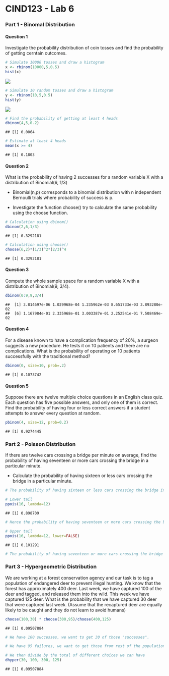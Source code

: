 CIND123 - Lab 6
================

### Part 1 - Binomal Distribution

#### Question 1

Investigate the probability distribution of coin tosses and find the probability of getting cerntain outcomes.

``` r
# Simulate 10000 tosses and draw a histogram
x <- rbinom(10000,5,0.5)
hist(x)
```

![](http://i.imgur.com/Tu0aFjk.png)

``` r
# Simulate 10 random tosses and draw a histogram
y <- rbinom(10,5,0.5)
hist(y)
```

![](http://i.imgur.com/TJ8Ecie.png)

``` r
# Find the probability of getting at least 4 heads
dbinom(4,5,0.2)
```

    ## [1] 0.0064

``` r
# Estimate at least 4 heads
mean(x >= 4)
```

    ## [1] 0.1803

#### Question 2

What is the probability of having 2 successes for a random variable X with a distribution of Binomial(6, 1/3)

-   Binomial(n,p) corresponds to a binomial distribution with n independent Bernoulli trials where probability of success is p.

-   Investigate the function choose() try to calculate the same probability using the choose function.

``` r
# Calculation using dbinom()
dbinom(2,6,1/3)
```

    ## [1] 0.3292181

``` r
# Calculation using choose()
choose(6,2)*(1/3)^2*(2/3)^4
```

    ## [1] 0.3292181

#### Question 3

Compute the whole sample space for a random variable X with a distribution of Binomial(9, 3/4).

``` r
dbinom(0:9,9,3/4)
```

    ##  [1] 3.814697e-06 1.029968e-04 1.235962e-03 8.651733e-03 3.893280e-02
    ##  [6] 1.167984e-01 2.335968e-01 3.003387e-01 2.252541e-01 7.508469e-02

#### Question 4

For a disease known to have a complication frequency of 20%, a surgeon suggests a new procedure. He tests it on 10 patients and there are no complications. What is the probability of operating on 10 patients successfully with the traditional method?

``` r
dbinom(0, size=10, prob=.2)
```

    ## [1] 0.1073742

#### Question 5

Suppose there are twelve multiple choice questions in an English class quiz. Each question has five possible answers, and only one of them is correct. Find the probability of having four or less correct answers if a student attempts to answer every question at random.

``` r
pbinom(4, size=12, prob=0.2)
```

    ## [1] 0.9274445

### Part 2 - Poisson Distribution

If there are twelve cars crossing a bridge per minute on average, find the probability of having seventeen or more cars crossing the bridge in a particular minute.

-   Calculate the probability of having sixteen or less cars crossing the bridge in a particular minute.

``` r
# The probability of having sixteen or less cars crossing the bridge in a particular minute is given by the function ppois.

# Lower tail
ppois(16, lambda=12)
```

    ## [1] 0.898709

``` r
# Hence the probability of having seventeen or more cars crossing the bridge in a minute is in the upper tail of the probability density function. 

# Upper tail
ppois(16, lambda=12, lower=FALSE)
```

    ## [1] 0.101291

``` r
# The probability of having seventeen or more cars crossing the bridge for any given minute is 10.1%"
```

### Part 3 - Hypergeometric Distribution

We are working at a forest conservation agency and our task is to tag a population of endangered deer to prevent illegal hunting. We know that the forest has approximately 400 deer. Last week, we have captured 100 of the deer and tagged, and released them into the wild. This week we have captured 125 deer. What is the probability that we have captured 30 deer that were captured last week. (Assume that the recaptured deer are equally likely to be caught and they do not learn to avoid humans)

``` r
choose(100,30) * choose(300,95)/choose(400,125)
```

    ## [1] 0.09507884

``` r
# We have 100 successes, we want to get 30 of those "successes". 

# We have 95 failures, we want to get those from rest of the population. 

# We then divide by the total of different choices we can have 
dhyper(30, 100, 300, 125)
```

    ## [1] 0.09507884
